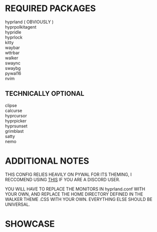 # REQUIRED PACKAGES
hyprland ( OBVIOUSLY )  
hyprpolkitagent  
hypridle  
hyprlock  
kitty  
waybar  
wttrbar  
walker  
swaync  
swaybg  
pywal16  
nvim  

## TECHNICALLY OPTIONAL
clipse  
calcurse  
hyprcursor  
hyprpicker  
hyprsunset  
grimblast  
satty  
nemo  

# ADDITIONAL NOTES
THIS CONFIG RELIES HEAVILY ON PYWAL FOR ITS THEMING, I RECCOMEND USING [THIS](https://github.com/ZephyrCodesStuff/pywal-vencord) IF YOU ARE A DISCORD USER.

YOU WILL HAVE TO REPLACE THE MONITORS IN hyprland.conf WITH YOUR OWN, AND REPLACE THE HOME DIRECTORY DEFINED IN THE WALKER THEME .CSS WITH YOUR OWN. EVERYTHING ELSE SHOULD BE UNIVERSAL.

# SHOWCASE

